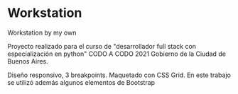 # Workstation
Workstation by my own

Proyecto realizado para el curso de "desarrollador full stack con especialización en python" CODO A CODO 2021
Gobierno de la Ciudad de Buenos Aires.

Diseño responsivo, 3 breakpoints.
Maquetado con CSS Grid.
En este trabajo se utilizó además algunos elementos de Bootstrap
